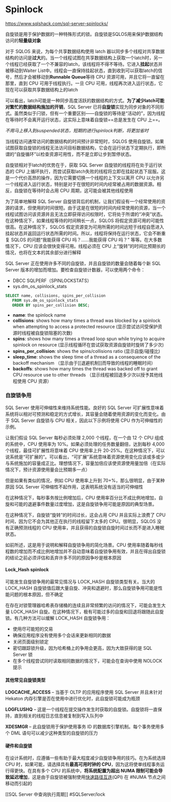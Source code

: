 # Spinlock 
https://www.sqlshack.com/sql-server-spinlocks/

自旋锁是用于保护数据的一种特殊形式的锁。自旋锁是SQLOS用来保护数据结构访问的**轻量级对象**


对于 SQLOS 来说，为每个共享数据结构使用 latch 器以同步多个线程对共享数据结构的访问是**过大**的。当一个线程试图在共享数据结构上获取一个latch时，另一个线程已经获取了一个不兼容的latch，该线程将不得不等待。它进入**挂起**状态并被移动到Waiter List中。线程会一直保持挂起状态，直到收到可以获取latch的信号，然后才会被移动到**Runnable Queue**等待 CPU 资源可用，并且它将一直留在那里，直到 CPU 可用于线程执行。一旦 CPU 可用，线程再次进入运行状态，它现在可以获取共享数据结构上的latch

可以看出，latch可能是一种同步高度活跃的数据结构的方式。**为了减少latch可能对繁忙的数据结构施加的开销**，SQL Server 已将**自旋锁**实现为同步对象的不同形式。虽然类似于闩锁，但有一个重要区别——自旋锁的等待是“活动的”，因为线程在等待时不会离开运行状态，这实际上意味着自旋锁==总是发生在 CPU 上==。

_不用马上移入到suspended状态，短期的进行spinlock判断，将更加省时_

当线程访问通常访问的数据结构的时间预计非常短时，SQLOS 使用自旋锁。如果试图获取自旋锁的线程无法访问目标数据结构，它会在运行状态下定期执行，即所谓的“自旋循环”以检查资源可用性，而不是立即让步到暂停状态。

自旋锁相对于latch的优势在于，获取 SQL Server 自旋锁的线程将在处于运行状态的 CPU 上循环执行，而尝试获取latch失败的线程将立即在挂起状态下屈服。这是一个代价高昂的操作，因为它需要切换一个线程的上下文以离开 CPU 以允许另一个线程进入运行状态，特别是对于在很短的时间内经常被占用的数据资源。相反，自旋锁在等待时会占用 CPU 周期，这可能会被其他线程使用


为了简单地解释 SQL Server 自旋锁背后的机制，让我们假设有一个经常使用的资源的请求，但使用的时间很短。由于这是在很短的时间内经常使用的资源，当一个线程试图访问该资源并且无法立即获得访问权限时，它将处于所谓的“冲突”状态。在这种情况下，如果线程等待的时间稍长一点，SQLOS 将假定资源可用的可能性很高。在这种情况下，SQLOS 假定资源变为可用所需的时间远短于线程自愿进入挂起状态并返回运行状态所需的时间。所以，线程将保持在运行状态，它会不断重复 SQLOS 的问题“我能获得 CPU 吗？……我能获得 CPU 吗？” 等等。在大多数情况下，CPU 应该会很快变得可用。线程必须在 CPU 上“旋转”的时间比预期长的情况，也将在文本的其余部分进行解释

SQL Server 正在使用许多不同的自旋锁，并且自旋锁的数量会随着每个新 SQL Server 版本的增加而增加。要检查自旋锁计数器，可以使用两个命令：

-   DBCC SQLPERF（SPINLOCKSTATS）
-  sys.dm_os_spinlock_stats
```sql
SELECT name, collisions, spins_per_collision
   FROM sys.dm_os_spinlock_stats
   ORDER BY spins_per_collision DESC;
```

-   **name**: the spinlock name
-   **collisions**: shows how many times a thread was blocked by a spinlock when attempting to access a protected resource (显示尝试访问受保护资源时线程被自旋锁阻塞的次数)
-   **spins**: shows how many times a thread loop spun while trying to acquire spinlock on resource
(显示线程循环在尝试获取资源自旋锁时旋转了多少次)
-   **spins_per_collision**: shows the spins/collisions ratio (显示自旋/碰撞比)
-   **sleep_time**: shows the sleep time of a thread as a consequence of the backoff mechanism
（显示由于[[退避机制]]而导致的线程的睡眠时间）
-   **backoffs**: shows how many times the thread was backed off to grant CPU resource use to other threads （显示线程被回退多少次以授予其他线程使用 CPU 资源）



### 自旋锁争用

SQL Server 使用可伸缩性来维持系统性能。良好的 SQL Server 可扩展性意味着系统将以相对可预测和稳定的方式增长，其容量会随着使用资源的变化而变化。由于 SQL Server 自旋锁与 CPU 相关，因此以下示例将使用 CPU 作为可伸缩性的示例。

让我们假设 SQL Server 每秒必须处理 2,000 个线程，在一个由 12 个 CPU 组成的系统中，CPU 使用率为 10%。如果必须处理的任务数量翻倍，达到每秒 4,000 个线程，最佳可扩展性将意味着 CPU 使用率上升 20-25%。在这种情况下，可以说系统是“可扩展的”。可以看出，“可扩展”系统意味着资源使用变化应该或多或少与系统施加的容量成正比。理想情况下，容量加倍应该使资源使用量加倍（在实际情况下，预计资源使用量会比预期多一点）

但是如果有类似的情况，例如 CPU 使用率上升到 70+%，那么很明显，由于某种原因 SQL Server 可伸缩性不起作用，这表明系统没有适当的可伸缩性

在这种情况下，每秒事务按比例增加后，CPU 使用率百分比不成比例地增加，自旋和可能的退避事件数量过度增加，这是自旋锁争用可能是原因的典型场景。

在这种情况下，自旋锁“旋转”的时间过长，这会占用 CPU 并且实际上浪费了 CPU 时间，因为它不会为其他正在执行的线程留下太多的 CPU。很明显，SQLOS 没有正确预测线程的 CPU 使用率，并且获得的自旋锁自旋时间过长而不是进入睡眠状态。

如前所述，这是用于说明和解释自旋锁争用的简化场景。CPU 使用率随着每秒线程数的增加而不成比例地增加并不自动意味着自旋锁争用有效，并且在得出自旋锁的结论之前必须评估和丢弃许多不同的原因争吵是根本原因



#### Lock_Hash spinlock
可能发生自旋锁争用的最常见情况与 LOCK_HASH 自旋锁类型有关。当大的 LOCK_HASH 自旋锁值后跟大量自旋、冲突和退避时，那么自旋锁争用可能是性能问题的根本原因，但不确定

在存在对锁管理器哈希表存储桶的连续且非常频繁的访问的情况下，可能会发生大量 LOCK_HASH 自旋。在这种情况下，极有可能过多的自旋和回退将跟随此自旋锁。有几种方法可以缓解 LOCK_HASH 自旋锁争用：

-   使用尽可能短的交易
-   确保应用程序没有使用多个会话来更新相同的数据
-   关闭页面级别锁定
-   密切跟踪锁升级，因为哈希桶上的争用会更高，因为大致获得的是 SQL Server 锁
-   在多个线程尝试同时读取相同数据的情况下，可能会在查询中使用 NOLOCK 提示


#### 其他常见自旋锁类型
**LOGCACHE_ACCESS** – 当基于 OLTP 的应用程序使用 SQL Server 并且未针对 Hekaton 内存引擎是否在使用中进行优化时，此自旋锁可能成为瓶颈

**LOGFLUSHQ** – 这是一个线程在提交操作发生时获取的自旋锁。自旋锁将一直保持，直到相关的线程日志信息被复制到写入队列中

**XDESMGR** – 此自旋锁用于保护使用事务 ID 的数据库引擎机制。每个事务使用多个 DML 语句可以减少这种类型的自旋锁的压力


#### 硬件和自旋锁
在设计系统时，应遵循一些有助于最大程度减少自旋锁争用的技巧。在为系统选择 CPU 时，如果可能，请选择具有**最高可用时钟的 CPU**，因为这将使单线程事务运行得更快。在具有多个 CPU 的系统中，**将系统配置为超出 NUMA 限制可能会导致延迟增加**，这是由于自旋锁被强制使用[快速路径互连](https://www.google.rs/url?sa=t&rct=j&q=&esrc=s&source=web&cd=3&cad=rja&uact=8&ved=0ahUKEwiPg7T-xejVAhXlBZoKHUwvAH4QFgg3MAI&url=https%3A%2F%2Fwww.intel.it%2Fcontent%2Fdam%2Fdoc%2Fwhite-paper%2Fquick-path-interconnect-introduction-paper.pdf&usg=AFQjCNFwqR7w-2Dlc2WZBUYB58pyQmz6bA)(QPI) 在 #NUMA 节点之间移动而引起的




 [[SQL Server 中查询执行周期]]
#SQLServer/lock